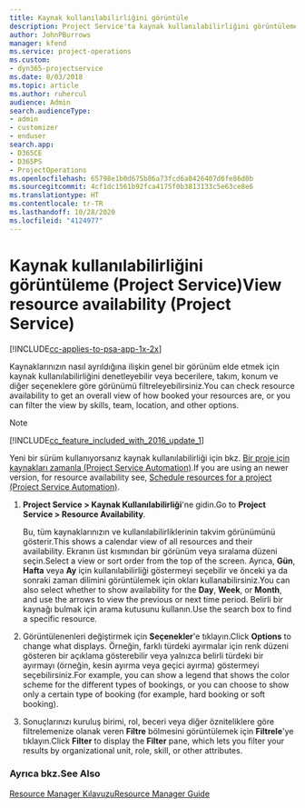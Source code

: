 ```yaml
---
title: Kaynak kullanılabilirliğini görüntüle
description: Project Service'ta kaynak kullanılabilirliğini görüntüleme
author: JohnPBurrows
manager: kfend
ms.service: project-operations
ms.custom:
- dyn365-projectservice
ms.date: 8/03/2018
ms.topic: article
ms.author: ruhercul
audience: Admin
search.audienceType:
- admin
- customizer
- enduser
search.app:
- D365CE
- D365PS
- ProjectOperations
ms.openlocfilehash: 65798e1b0d675b86a73fcd6a0426407d6fe86d0b
ms.sourcegitcommit: 4cf1dc1561b92fca4175f0b3813133c5e63ce8e6
ms.translationtype: HT
ms.contentlocale: tr-TR
ms.lasthandoff: 10/28/2020
ms.locfileid: "4124977"
---
```

# <a name="view-resource-availability-project-service"></a><span data-ttu-id="24479-103">Kaynak kullanılabilirliğini görüntüleme (Project Service)</span><span class="sxs-lookup"><span data-stu-id="24479-103">View resource availability (Project Service)</span></span>

[!INCLUDE[cc-applies-to-psa-app-1x-2x](../includes/cc-applies-to-psa-app-1x-2x.md)]

<span data-ttu-id="24479-104">Kaynaklarınızın nasıl ayrıldığına ilişkin genel bir görünüm elde etmek için kaynak kullanılabilirliğini denetleyebilir veya becerilere, takım, konum ve diğer seçeneklere göre görünümü filtreleyebilirsiniz.</span><span class="sxs-lookup"><span data-stu-id="24479-104">You can check resource availability to get an overall view of how booked your resources are, or you can filter the view by skills, team, location, and other options.</span></span>  
  
> [!NOTE]
> [!INCLUDE[cc_feature_included_with_2016_update_1](../includes/cc-feature-included-with-2016-update-1.md)]  
> 
>  <span data-ttu-id="24479-105">Yeni bir sürüm kullanıyorsanız kaynak kullanılabilirliği için bkz. [Bir proje için kaynakları zamanla (Project Service Automation)](../psa/schedule-resources-project.md).</span><span class="sxs-lookup"><span data-stu-id="24479-105">If you are using an newer version, for resource availability see, [Schedule resources for a project (Project Service Automation)](../psa/schedule-resources-project.md).</span></span>  

1. <span data-ttu-id="24479-106">**Project Service > Kaynak Kullanılabilirliği**'ne gidin.</span><span class="sxs-lookup"><span data-stu-id="24479-106">Go to **Project Service > Resource Availability**.</span></span>  

    <span data-ttu-id="24479-107">Bu, tüm kaynaklarınızın ve kullanılabilirliklerinin takvim görünümünü gösterir.</span><span class="sxs-lookup"><span data-stu-id="24479-107">This shows a calendar view of all resources and their availability.</span></span> <span data-ttu-id="24479-108">Ekranın üst kısmından bir görünüm veya sıralama düzeni seçin.</span><span class="sxs-lookup"><span data-stu-id="24479-108">Select a view or sort order from the top of the screen.</span></span> <span data-ttu-id="24479-109">Ayrıca, **Gün**, **Hafta** veya **Ay** için kullanılabilirliği göstermeyi seçebilir ve önceki ya da sonraki zaman dilimini görüntülemek için okları kullanabilirsiniz.</span><span class="sxs-lookup"><span data-stu-id="24479-109">You can also select whether to show availability for the **Day**, **Week**, or **Month**, and use the arrows to view the previous or next time period.</span></span> <span data-ttu-id="24479-110">Belirli bir kaynağı bulmak için arama kutusunu kullanın.</span><span class="sxs-lookup"><span data-stu-id="24479-110">Use the search box to find a specific resource.</span></span>  

2. <span data-ttu-id="24479-111">Görüntülenenleri değiştirmek için **Seçenekler**'e tıklayın.</span><span class="sxs-lookup"><span data-stu-id="24479-111">Click **Options** to change what displays.</span></span> <span data-ttu-id="24479-112">Örneğin, farklı türdeki ayırmalar için renk düzeni gösteren bir açıklama gösterebilir veya yalnızca belirli türdeki bir ayırmayı (örneğin, kesin ayırma veya geçici ayırma) göstermeyi seçebilirsiniz.</span><span class="sxs-lookup"><span data-stu-id="24479-112">For example, you can show a legend that shows the color scheme for the different types of bookings, or you can choose to show only a certain type of booking (for example, hard booking or soft booking).</span></span>  

3. <span data-ttu-id="24479-113">Sonuçlarınızı kuruluş birimi, rol, beceri veya diğer özniteliklere göre filtrelemenize olanak veren **Filtre** bölmesini görüntülemek için **Filtrele**'ye tıklayın.</span><span class="sxs-lookup"><span data-stu-id="24479-113">Click **Filter** to display the **Filter** pane, which lets you filter your results by organizational unit, role, skill, or other attributes.</span></span>  

### <a name="see-also"></a><span data-ttu-id="24479-114">Ayrıca bkz.</span><span class="sxs-lookup"><span data-stu-id="24479-114">See Also</span></span>  
 [<span data-ttu-id="24479-115">Resource Manager Kılavuzu</span><span class="sxs-lookup"><span data-stu-id="24479-115">Resource Manager Guide</span></span>](../psa/resource-manager-guide.md)
